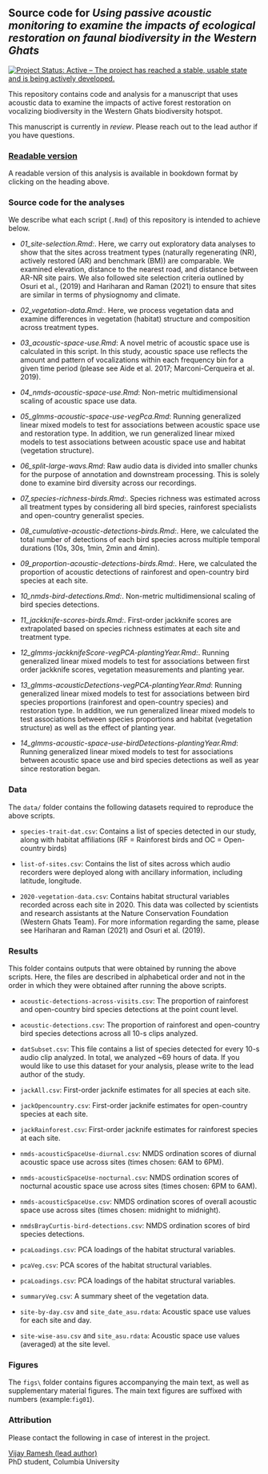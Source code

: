 ## Source code for _Using passive acoustic monitoring to examine the impacts of ecological restoration on faunal biodiversity in the Western Ghats_

<!-- badges: start -->
  [![Project Status: Active – The project has reached a stable, usable state and is being actively developed.](https://www.repostatus.org/badges/latest/active.svg)](https://www.repostatus.org/#active)
<!-- badges: end -->

This repository contains code and analysis for a manuscript that uses acoustic data to examine the impacts of active forest restoration on vocalizing biodiversity in the Western Ghats biodiversity hotspot.  

This manuscript is currently in _review_. Please reach out to the lead author if you have questions.  

### [Readable version](https://vjjan91.github.io/acoustics-Restoration/)

A readable version of this analysis is available in bookdown format by clicking on the heading above.

### Source code for the analyses

We describe what each script (`.Rmd`) of this repository is intended to achieve below.  
- _01_site-selection.Rmd:_. Here, we carry out exploratory data analyses to show that the sites across treatment types (naturally regenerating (NR), actively restored (AR) and benchmark (BM)) are comparable. We examined elevation, distance to the nearest road, and distance between AR-NR site pairs. We also followed site selection criteria outlined by Osuri et al., (2019) and Hariharan and Raman (2021) to ensure that sites are similar in terms of physiognomy and climate.  

- _02_vegetation-data.Rmd:_. Here, we process vegetation data and examine differences in vegetation (habitat) structure and composition across treatment types.  

- _03_acoustic-space-use.Rmd_: A novel metric of acoustic space use is calculated in this script. In this study, acoustic space use reflects the amount and pattern of vocalizations within each frequency bin for a given time period (please see Aide et al. 2017; Marconi-Cerqueira et al. 2019).  

- _04_nmds-acoustic-space-use.Rmd_: Non-metric multidimensional scaling of acoustic space use data.  

- _05_glmms-acoustic-space-use-vegPca.Rmd_: Running generalized linear mixed models to test for associations between acoustic space use and restoration type. In addition, we run generalized linear mixed models to test associations between acoustic space use and habitat (vegetation structure).  

- _06_split-large-wavs.Rmd_: Raw audio data is divided into smaller chunks for the purpose of annotation and downstream processing. This is solely done to examine bird diversity across our recordings.  

- _07_species-richness-birds.Rmd:_. Species richness was estimated across all treatment types by considering all bird species, rainforest specialists and open-country generalist species. 

- _08_cumulative-acoustic-detections-birds.Rmd:_. Here, we calculated the total number of detections of each bird species across multiple temporal durations (10s, 30s, 1min, 2min and 4min).  

- _09_proportion-acoustic-detections-birds.Rmd:_. Here, we calculated the proportion of acoustic detections of rainforest and open-country bird species at each site.  

- _10_nmds-bird-detections.Rmd:_. Non-metric multidimensional scaling of bird species detections.   

- _11_jackknife-scores-birds.Rmd:_. First-order jackknife scores are extrapolated based on species richness estimates at each site and treatment type.   

- _12_glmms-jackknifeScore-vegPCA-plantingYear.Rmd:_. Running generalized linear mixed models to test for associations between first order jackknife scores, vegetation measurements and planting year.    

- _13_glmms-acousticDetections-vegPCA-plantingYear.Rmd_: Running generalized linear mixed models to test for associations between bird species proportions (rainforest and open-country species) and restoration type. In addition, we run generalized linear mixed models to test associations between species proportions and habitat (vegetation structure) as well as the effect of planting year.    

- _14_glmms-acoustic-space-use-birdDetections-plantingYear.Rmd_: Running generalized linear mixed models to test for associations between acoustic space use and bird species detections as well as year since restoration began.    

### Data 

The `data/` folder contains the following datasets required to reproduce the above scripts.   

- `species-trait-dat.csv`: Contains a list of species detected in our study, along with habitat affiliations (RF = Rainforest birds and OC = Open-country birds)   

- `list-of-sites.csv`: Contains the list of sites across which audio recorders were deployed along with ancillary information, including latitude, longitude.  

- `2020-vegetation-data.csv`: Contains habitat structural variables recorded across each site in 2020. This data was collected by scientists and research assistants at the Nature Conservation Foundation (Western Ghats Team). For more information regarding the same, please see Hariharan and Raman (2021) and Osuri et al. (2019).  

### Results

This folder contains outputs that were obtained by running the above scripts. Here, the files are described in alphabetical order and not in the order in which they were obtained after running the above scripts.    

- `acoustic-detections-across-visits.csv`: The proportion of rainforest and open-country bird species detections at the point count level.  

- `acoustic-detections.csv`: The proportion of rainforest and open-country bird species detections across all 10-s clips analyzed.  

- `datSubset.csv`: This file contains a list of species detected for every 10-s audio clip analyzed. In total, we analyzed ~69 hours of data. If you would like to use this dataset for your analysis, please write to the lead author of the study.  

- `jackAll.csv`: First-order jacknife estimates for all species at each site.  

- `jackOpencountry.csv`: First-order jacknife estimates for open-country species at each site.   

- `jackRainforest.csv`: First-order jacknife estimates for rainforest species at each site.   

- `nmds-acousticSpaceUse-diurnal.csv`: NMDS ordination scores of diurnal acoustic space use across sites (times chosen: 6AM to 6PM).  

- `nmds-acousticSpaceUse-nocturnal.csv`: NMDS ordination scores of nocturnal acoustic space use across sites (times chosen: 6PM to 6AM).  

- `nmds-acousticSpaceUse.csv`: NMDS ordination scores of overall acoustic space use across sites (times chosen: midnight to midnight).   

- `nmdsBrayCurtis-bird-detections.csv`: NMDS ordination scores of bird species detections.  

- `pcaLoadings.csv`: PCA loadings of the habitat structural variables.  

- `pcaVeg.csv`: PCA scores of the habitat structural variables.  

- `pcaLoadings.csv`: PCA loadings of the habitat structural variables.  

- `summaryVeg.csv`: A summary sheet of the vegetation data.  

- `site-by-day.csv` and `site_date_asu.rdata`: Acoustic space use values for each site and day.  

- `site-wise-asu.csv` and `site_asu.rdata`: Acoustic space use values (averaged) at the site level.  

### Figures  

The `figs\` folder contains figures accompanying the main text, as well as supplementary material figures. The main text figures are suffixed with numbers (example:`fig01`).  

### Attribution

Please contact the following in case of interest in the project.

[Vijay Ramesh (lead author)](https://evolecol.weebly.com/)  
PhD student, Columbia University